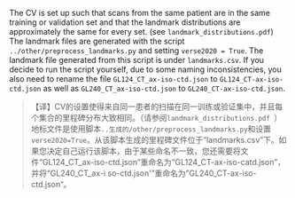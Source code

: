 The CV is set up such that scans from the same patient are in the same training or validation set and that the landmark distributions are approximately the same for every set. (see `landmark_distributions.pdf`)
The landmark files are generated with the script `../other/preprocess_landmarks.py` and setting `verse2020 = True`. The landmark file generated from this script is under `landmarks.csv`. If you decide to run the script yourself, due to some naming inconsistencies, you also need to rename the file `GL124_CT_ax-iso-ctd.json` to `GL124_CT-ax-iso-ctd.json` as well as `GL240_CT_ax-iso-ctd.json` to `GL240_CT-ax-iso-ctd.json`.


> 【译】CV的设置使得来自同一患者的扫描在同一训练或验证集中，并且每个集合的里程碑分布大致相同。（请参阅`landmark_distributions.pdf `）地标文件是使用脚本`..生成的/other/preprocess_landmarks.py`和设置`verse2020=True`。从该脚本生成的里程碑文件位于“landmarks.csv”下。如果您决定自己运行该脚本，由于某些命名不一致，您还需要将文件“GL124_CT_ax-iso-ctd.json”重命名为“GL124_CT-ax-iso-catd.json”，并将“GL240_CT_ax-i so-ctd.json'”重命名为”GL240_CT-ax-iso-ctd.json“。
